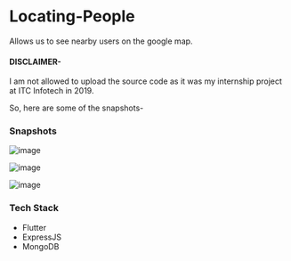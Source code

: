 # Locating-People
Allows us to see nearby users on the google map.
#### DISCLAIMER-
I am not allowed to upload the source code as it was my internship project at ITC Infotech in 2019.

So, here are some of the snapshots-

### Snapshots

![image](https://user-images.githubusercontent.com/33730790/145688249-d3e29329-bd27-4f3f-9bb9-cbaea7000d69.png)

![image](https://user-images.githubusercontent.com/33730790/145688269-191953a0-4b57-49d8-9e4e-20bcee6ecc78.png)

![image](https://user-images.githubusercontent.com/33730790/145688285-3e075620-018a-415b-a2a6-da7e6ad77128.png)


### Tech Stack
- Flutter
- ExpressJS
- MongoDB
